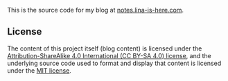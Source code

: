 This is the source code for my blog at [notes.lina-is-here.com](https://notes.lina-is-here.com/).

## License

The content of this project itself (blog content) is licensed under the 
[Attribution-ShareAlike 4.0 International (CC BY-SA 4.0) license](https://creativecommons.org/licenses/by-sa/4.0/), 
and the underlying source code used to format and display that content is licensed under the [MIT license](LICENSE.md).